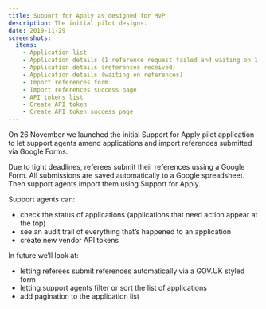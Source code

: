 ```yaml
---
title: Support for Apply as designed for MVP
description: The initial pilot designs.
date: 2019-11-29
screenshots:
  items:
    - Application list
    - Application details (1 reference request failed and waiting on 1 reference)
    - Application details (references received)
    - Application details (waiting on references)
    - Import references form
    - Import references success page
    - API tokens list
    - Create API token
    - Create API token success page
---
```


On 26 November we launched the initial Support for Apply pilot application to let support agents amend applications and import references submitted via Google Forms.

Due to tight deadlines, referees submit their references ussing a Google Form. All submissions are saved automatically to a Google spreadsheet. Then support agents import them using Support for Apply.

Support agents can:

* check the status of applications (applications that need action appear at the top)
* see an audit trail of everything that’s happened to an application
* create new vendor API tokens

In future we’ll look at:

* letting referees submit references automatically via a GOV.UK styled form
* letting support agents filter or sort the list of applications
* add pagination to the application list
